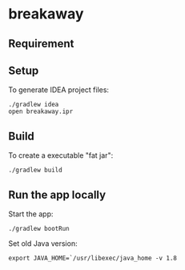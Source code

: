 # breakaway

## Requirement

## Setup
To generate IDEA project files:

    ./gradlew idea
    open breakaway.ipr

## Build
To create a executable "fat jar":

    ./gradlew build

## Run the app locally
Start the app:

    ./gradlew bootRun

Set old Java version:

    export JAVA_HOME=`/usr/libexec/java_home -v 1.8

